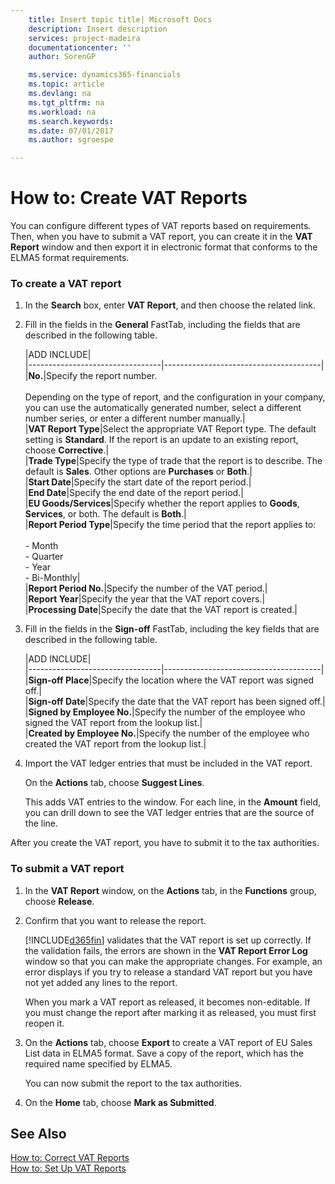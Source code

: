 ```yaml
---
    title: Insert topic title| Microsoft Docs
    description: Insert description
    services: project-madeira
    documentationcenter: ''
    author: SorenGP

    ms.service: dynamics365-financials
    ms.topic: article
    ms.devlang: na
    ms.tgt_pltfrm: na
    ms.workload: na
    ms.search.keywords:
    ms.date: 07/01/2017
    ms.author: sgroespe

---
```

# How to: Create VAT Reports
You can configure different types of VAT reports based on requirements. Then, when you have to submit a VAT report, you can create it in the **VAT Report** window and then export it in electronic format that conforms to the ELMA5 format requirements.  
  
### To create a VAT report  
  
1.  In the **Search** box, enter **VAT Report**, and then choose the related link.  
  
2.  Fill in the fields in the **General** FastTab, including the fields that are described in the following table.  
  
    |ADD INCLUDE<!--[!INCLUDE[bp_tablefield](../../includes/bp_tabledescription_md.md)]-->|  
    |---------------------------------|---------------------------------------|  
    |**No.**|Specify the report number.<br /><br /> Depending on the type of report, and the configuration in your company, you can use the automatically generated number, select a different number series, or enter a different number manually.|  
    |**VAT Report Type**|Select the appropriate VAT Report type. The default setting is  **Standard**. If the report is an update to an existing report, choose **Corrective**.|  
    |**Trade Type**|Specify the type of trade that the report is to describe. The default is **Sales**. Other options are **Purchases** or **Both**.|  
    |**Start Date**|Specify the start date of the report period.|  
    |**End Date**|Specify the end date of the report period.|  
    |**EU Goods\/Services**|Specify whether the report applies to **Goods**, **Services**, or both. The default is **Both**.|  
    |**Report Period Type**|Specify the time period that the report applies to:<br /><br /> -   Month<br />-   Quarter<br />-   Year<br />-   Bi-Monthly|  
    |**Report Period No.**|Specify the number of the VAT period.|  
    |**Report Year**|Specify the year that the VAT report covers.|  
    |**Processing Date**|Specify the date that the VAT report is created.|  
  
3.  Fill in the fields in the **Sign-off** FastTab, including the key fields that are described in the following table.  
  
    |ADD INCLUDE<!--[!INCLUDE[bp_tablefield](../../includes/bp_tabledescription_md.md)]-->|  
    |---------------------------------|---------------------------------------|  
    |**Sign-off Place**|Specify the location where the VAT report was signed off.|  
    |**Sign-off Date**|Specify the date that the VAT report has been signed off.|  
    |**Signed by Employee No.**|Specify the number of the employee who signed the VAT report from the lookup list.|  
    |**Created by Employee No.**|Specify the number of the employee who created the VAT report from the lookup list.|  
  
4.  Import the VAT ledger entries that must be included in the VAT report.  
  
     On the **Actions** tab, choose **Suggest Lines**.  
  
     This adds VAT entries to the window. For each line, in the **Amount** field, you can drill down to see the VAT ledger entries that are the source of the line.  
  
 After you create the VAT report, you have to submit it to the tax authorities.  
  
### To submit a VAT report  
  
1.  In the **VAT Report** window, on the **Actions** tab, in the **Functions** group, choose **Release**.  
  
2.  Confirm that you want to release the report.  
  
     [!INCLUDE[d365fin](../../includes/d365fin_md.md)] validates that the VAT report is set up correctly. If the validation fails, the errors are shown in the **VAT Report Error Log** window so that you can make the appropriate changes. For example, an error displays if you try to release a standard VAT report but you have not yet added any lines to the report.  
  
     When you mark a VAT report as released, it becomes non-editable. If you must change the report after marking it as released, you must first reopen it.  
  
3.  On the **Actions** tab, choose **Export** to create a VAT report of EU Sales List data in ELMA5 format. Save a copy of the report, which has the required name specified by ELMA5.  
  
     You can now submit the report to the tax authorities.  
  
4.  On the **Home** tab, choose **Mark as Submitted**.  
  
## See Also  
 [How to: Correct VAT Reports](../how-to-correct-vat-reports.md)   
 [How to: Set Up VAT Reports](../how-to-set-up-vat-reports.md)